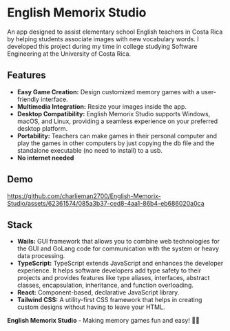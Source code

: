 # English Memorix Studio
An app designed to assist elementary school English teachers in Costa Rica by helping students associate images with new vocabulary words. I developed this project during my time in college studying Software Engineering at the University of Costa Rica.

## Features
- **Easy Game Creation:** Design customized memory games with a user-friendly interface.
- **Multimedia Integration:** Resize your images inside the app.
- **Desktop Compatibility:** English Memorix Studio supports Windows, macOS, and Linux, providing a seamless experience on your preferred desktop platform.
- **Portability:** Teachers can make games in their personal computer and play the games in other computers by just copying the db file and the standalone executable (no need to install) to a usb.
- **No internet needed**

## Demo
https://github.com/charlieman2700/English-Memorix-Studio/assets/62361574/085a3b37-ced8-4aa1-86b4-eb686020a0ca

## Stack
- **Wails:** GUI framework that allows you to combine web technologies for the GUI and GoLang code for communication with the system or heavy data processing.
- **TypeScript:** TypeScript extends JavaScript and enhances the developer experience. It helps software developers add type safety to their projects and provides features like type aliases, interfaces, abstract classes, encapsulation, inheritance, and function overloading. 
- **React:** Component-based, declarative JavaScript library.
- **Tailwind CSS:** A utility-first CSS framework that helps in creating custom designs without having to leave your HTML.

**English Memorix Studio** - Making memory games fun and easy! 🧠✨
